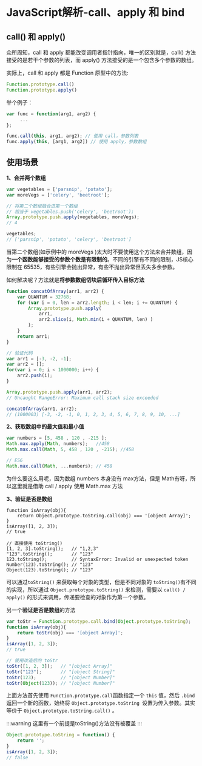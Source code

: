 # JavaScript解析-call、apply 和 bind

## call() 和 apply()
众所周知，call 和 apply 都能改变调用者指针指向，唯一的区别就是，call() 方法接受的是若干个参数的列表，而 apply() 方法接受的是一个包含多个参数的数组。<br>

实际上，call 和 apply 都是 Function 原型中的方法:

```js
Function.prototype.call()
Function.prototype.apply()
```

举个例子：
```js
var func = function(arg1, arg2) {
     ...
};

func.call(this, arg1, arg2); // 使用 call，参数列表
func.apply(this, [arg1, arg2]) // 使用 apply，参数数组
```

## 使用场景

**1、合并两个数组**
```js
var vegetables = ['parsnip', 'potato'];
var moreVegs = ['celery', 'beetroot'];

// 将第二个数组融合进第一个数组
// 相当于 vegetables.push('celery', 'beetroot');
Array.prototype.push.apply(vegetables, moreVegs);
// 4

vegetables;
// ['parsnip', 'potato', 'celery', 'beetroot']
```
当第二个数组(如示例中的 moreVegs )太大时不要使用这个方法来合并数组，因为**一个函数能够接受的参数个数是有限制的**。不同的引擎有不同的限制，JS核心限制在 65535，有些引擎会抛出异常，有些不抛出异常但丢失多余参数。<br>

如何解决呢？方法就是**将参数数组切块后循环传入目标方法**

```js
function concatOfArray(arr1, arr2) {
    var QUANTUM = 32768;
    for (var i = 0, len = arr2.length; i < len; i += QUANTUM) {
        Array.prototype.push.apply(
            arr1, 
            arr2.slice(i, Math.min(i + QUANTUM, len) )
        );
    }
    return arr1;
}

// 验证代码
var arr1 = [-3, -2, -1];
var arr2 = [];
for(var i = 0; i < 1000000; i++) {
    arr2.push(i);
}

Array.prototype.push.apply(arr1, arr2);
// Uncaught RangeError: Maximum call stack size exceeded

concatOfArray(arr1, arr2);
// (1000003) [-3, -2, -1, 0, 1, 2, 3, 4, 5, 6, 7, 8, 9, 10, ...]
```

**2、获取数组中的最大值和最小值**
```js
var numbers = [5, 458 , 120 , -215 ]; 
Math.max.apply(Math, numbers);   //458    
Math.max.call(Math, 5, 458 , 120 , -215); //458

// ES6
Math.max.call(Math, ...numbers); // 458
```

为什么要这么用呢，因为数组 numbers 本身没有 max方法，但是 Math有呀，所以这里就是借助 call / apply 使用 Math.max 方法

**3、验证是否是数组**

```js{2}
function isArray(obj){ 
    return Object.prototype.toString.call(obj) === '[object Array]';
}
isArray([1, 2, 3]);
// true

// 直接使用 toString()
[1, 2, 3].toString(); 	// "1,2,3"
"123".toString(); 		// "123"
123.toString(); 		// SyntaxError: Invalid or unexpected token
Number(123).toString(); // "123"
Object(123).toString(); // "123"
```
可以通过`toString()` 来获取每个对象的类型，但是不同对象的 `toString()`有不同的实现，所以通过 `Object.prototype.toString()` 来检测，需要以 `call() / apply()` 的形式来调用，传递要检查的对象作为第一个参数。

另一个**验证是否是数组**的方法
```js
var toStr = Function.prototype.call.bind(Object.prototype.toString);
function isArray(obj){ 
    return toStr(obj) === '[object Array]';
}
isArray([1, 2, 3]);
// true

// 使用改造后的 toStr
toStr([1, 2, 3]); 	// "[object Array]"
toStr("123"); 		// "[object String]"
toStr(123); 		// "[object Number]"
toStr(Object(123)); // "[object Number]"
```
上面方法首先使用 `Function.prototype.call`函数指定一个 `this` 值，然后 `.bind` 返回一个新的函数，始终将 `Object.prototype.toString `设置为传入参数。其实等价于 `Object.prototype.toString.call()` 。

:::warning
这里有一个前提是toString()方法没有被覆盖
:::

```js
Object.prototype.toString = function() {
    return '';
}
isArray([1, 2, 3]);
// false
```